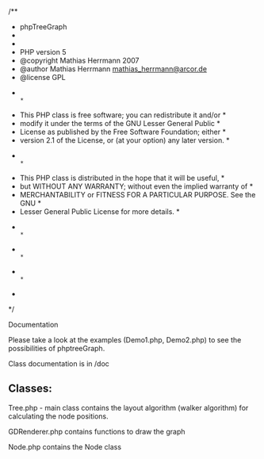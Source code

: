 /**
 * phpTreeGraph
 *
 *
 * PHP version 5
 * @copyright  Mathias Herrmann 2007
 * @author     Mathias Herrmann <mathias_herrmann@arcor.de>
 * @license    GPL
  *                                                                          *
  * This PHP class is free software; you can redistribute it and/or          *
  * modify it under the terms of the GNU Lesser General Public               *
  * License as published by the Free Software Foundation; either             *
  * version 2.1 of the License, or (at your option) any later version.       *
  *                                                                          *
  * This PHP class is distributed in the hope that it will be useful,        *
  * but WITHOUT ANY WARRANTY; without even the implied warranty of           *
  * MERCHANTABILITY or FITNESS FOR A PARTICULAR PURPOSE. See the GNU         *
  * Lesser General Public License for more details.                          *
  *                                                                          *
  *                                                                          *
  *                                                                          *
  *
 */

Documentation

Please take a look at the examples (Demo1.php, Demo2.php) to see the possibilities
of phptreeGraph.

Class documentation is in /doc

Classes:
------------------------------------------------------------------------------------

Tree.php - main class
contains the layout algorithm (walker algorithm) for calculating the node positions.

GDRenderer.php 
contains functions to draw the graph

Node.php
contains the Node class
